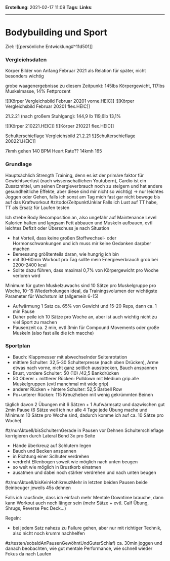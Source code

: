**Erstellung**: 2021-02-17  11:09
**Tags**:
**Links**:

---
# Bodybuilding und Sport
Ziel:
![[persönliche Entwicklung#^11d501]]

### Vergleichsdaten

Körper Bilder von Anfang Februar 2021 als Relation für später, nicht besonders wichtig

grobe waagenergebnisse zu diesem Zeitpunkt:
145lbs Körpergewicht, 117lbs Muskelmasse, 14% Fettprozent

![[Körper Vergleichsbild Februar 20201 vorne.HEIC]]
![[Körper Vergleichsbild Februar 20201 flex.HEIC]]

21.2.21 (nach großem Stuhlgang):
144,9 lb
119,6lb
13,1%

![[Körper 210221.HEIC]]
![[Körper 210221 flex.HEIC]]

Schulterschieflage Vergleichsbild 21.2.21
![[Schulterschieflage 200221.HEIC]]

7kmh gehen 140 BPM Heart Rate??
14kmh 165

### Grundlage

Hauptsächlich Strength Training, denn es ist der primäre faktor für Gewichtsverlust (nach wissenschatlichen Youtubern), Cardio ist ein Zusatzmittel, um seinen Energieverbrauch noch zu steigern und hat andere gesundheitliche Effekte, aber diese sind mir nicht so wichtig)
-> nur leichtes Joggen oder Gehen, falls ich sonst am Tag mich fast gar nicht bewege bis auf das Kraftworkout
#z/todo/ZeitpunktUnklar Falls ich Lust auf TT habe, TT als Ersatz für Laufen testen

Ich strebe Body Recomposition an, also ungefähr auf Maintenance Level Kalorien halten und langsam Fett abbauen und Muskeln aufbauen, evtl leichtes Defizit oder Überschuss je nach Situation
- hat Vorteil, dass keine großen Stoffwechsel- oder Hormonschwankungen und ich muss mir keine Gedanken darpber machen
- Bemessung größtenteils daran, wie hungrig ich bin
- mit 30-60min Workout pro Tag sollte mein Energieverbrauch grob bei 2200-2400 kcal
- Sollte dazu führen, dass maximal 0,7% von Körpergewicht pro Woche verloren wird

Minimum für guten Muskelzuwachs sind 10 Sätze pro Muskelgruppe pro Woche, 10-15 Wiederholungen ideal, da Trainingsvolumen der wichtigste Parameter für Wachstum ist (allgemein 6-15)
- Aufwärmung 1 Satz ca. 65% von Gewicht und 15-20 Reps, dann ca. 1 min Pause
- Daher peile ich 10 Sätze pro Woche an, aber ist auch wichtig nicht zu viel Sport zu machen
- Pausenzeit ca. 2 min, evtl 3min für Compound Movements oder große Muskeln (also fast alle die ich macche)

### Sportplan

-   Bauch: Klappmesser mit abwechselnder Seitenrotation
-   mittlere Schulter: 32,5-30 Schulterpresse (nach oben Drücken), Arme etwas nach vorne, nicht ganz seitlich ausstrecken, Bauch anspannen
-   Brust, vordere Schulter: 50 (10) /42,5 Bankdrücken
-   50 Oberer + mittlerer Rücken: Pulldown mit Medium grip alle Muskelgruppen (evtl manchmal mit wide grip)
-   anderer Rücken + hintere Schulter: 52,5 Barbell Row
-   Po+unterer Rücken: 115 Kreuzheben mit wenig gekrümmten Beinen

täglich davon 2 Übungen mit 6 Sätzen + 1 Aufwärmsatz und dazwischen gut 2min Pause (6 Sätze weil ich nur alle 4 Tage jede Übung mache und Minimum 10 Sätze pro Woche sind, dadurch komme ich auf ca. 10 Sätze pro Woche)

#z/nurAktuell/bisSchulternGerade in Pausen vor Dehnen Schulterschieflage korrigieren durch Lateral Bend 3x pro Seite
- Hände überkreuz auf Schlutern legen
- Bauch und Becken anspannen
- in Richtung einer Sclhuter verdrehen
- verdreht Ellenbogen soweit wie möglich nach unten beugen
- so weit wie möglich in Brustkorb einatmen
- ausatmen und dabei noch stärker verdrehen und nach unten beugen

#z/nurAktuell/bisKeinHohlkreuzMehr in letzten beiden Pausen beide Beinbeuger jeweils 45s dehnen

Falls ich rausfinde, dass ich einfach mehr Mentale Downtime brauche, dann kann Workout auch noch länger sein (mehr Sätze + evtl. Calf Übung, Shrugs, Reverse Pec Deck...)

Regeln:
- bei jedem Satz nahezu zu Failure gehen, aber nur mit richtiger Technik, also nicht noch krumm nachhelfen

#z/testen/sobaldAnPausenGewöhntUndGuterSchlaf) ca. 30min joggen und danach beobachten, wie gut mentale Performance, wie schnell wieder Fokus da nach Laufen
